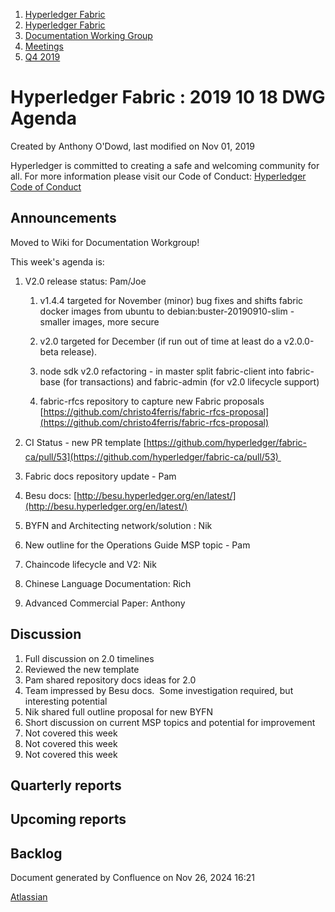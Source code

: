 1. [Hyperledger Fabric](index.html)
2. [Hyperledger Fabric](Hyperledger-Fabric_22839309.html)
3. [Documentation Working Group](Documentation-Working-Group_22839782.html)
4. [Meetings](Meetings_22839778.html)
5. [Q4 2019](Q4-2019_22841301.html)

# Hyperledger Fabric : 2019 10 18 DWG Agenda

Created by Anthony O'Dowd, last modified on Nov 01, 2019

Hyperledger is committed to creating a safe and welcoming community for all. For more information please visit our Code of Conduct: [Hyperledger Code of Conduct](https://lf-hyperledger.atlassian.net/wiki/spaces/HYP/pages/19595281/Hyperledger+Code+of+Conduct)

## Announcements

Moved to Wiki for Documentation Workgroup!

This week's agenda is:

1. V2.0 release status: Pam/Joe
   
   1. v1.4.4 targeted for November (minor) bug fixes and shifts fabric docker images from ubuntu to debian:buster-20190910-slim - smaller images, more secure 
      
   2. v2.0 targeted for December (if run out of time at least do a v2.0.0-beta release).
   3. node sdk v2.0 refactoring - in master split fabric-client into fabric-base (for transactions) and fabric-admin (for v2.0 lifecycle support)
   4. fabric-rfcs repository to capture new Fabric proposals [https://github.com/christo4ferris/fabric-rfcs-proposal](https://github.com/christo4ferris/fabric-rfcs-proposal)
2. CI Status - new PR template [https://github.com/hyperledger/fabric-ca/pull/53](https://github.com/hyperledger/fabric-ca/pull/53) 
   
3. Fabric docs repository update - Pam
   
4. Besu docs: [http://besu.hyperledger.org/en/latest/](http://besu.hyperledger.org/en/latest/)
5. BYFN and Architecting network/solution : Nik
6. New outline for the Operations Guide MSP topic - Pam
7. Chaincode lifecycle and V2: Nik
8. Chinese Language Documentation: Rich
9. Advanced Commercial Paper: Anthony

## Discussion

1. Full discussion on 2.0 timelines
2. Reviewed the new template
3. Pam shared repository docs ideas for 2.0
4. Team impressed by Besu docs.  Some investigation required, but interesting potential
5. Nik shared full outline proposal for new BYFN
6. Short discussion on current MSP topics and potential for improvement
7. Not covered this week
8. Not covered this week
9. Not covered this week

## Quarterly reports

## Upcoming reports

## Backlog

Document generated by Confluence on Nov 26, 2024 16:21

[Atlassian](http://www.atlassian.com/)
